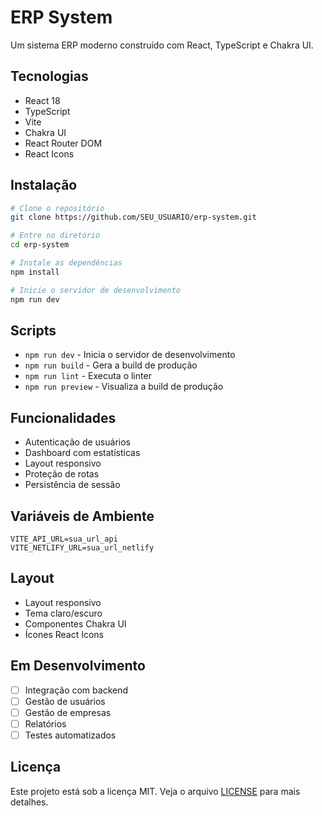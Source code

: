 # ERP System

Um sistema ERP moderno construído com React, TypeScript e Chakra UI.

## Tecnologias

- React 18
- TypeScript
- Vite
- Chakra UI
- React Router DOM
- React Icons

## Instalação

```bash
# Clone o repositório
git clone https://github.com/SEU_USUARIO/erp-system.git

# Entre no diretório
cd erp-system

# Instale as dependências
npm install

# Inicie o servidor de desenvolvimento
npm run dev
```

## Scripts

- `npm run dev` - Inicia o servidor de desenvolvimento
- `npm run build` - Gera a build de produção
- `npm run lint` - Executa o linter
- `npm run preview` - Visualiza a build de produção

## Funcionalidades

- Autenticação de usuários
- Dashboard com estatísticas
- Layout responsivo
- Proteção de rotas
- Persistência de sessão

## Variáveis de Ambiente

```env
VITE_API_URL=sua_url_api
VITE_NETLIFY_URL=sua_url_netlify
```

## Layout

- Layout responsivo
- Tema claro/escuro
- Componentes Chakra UI
- Ícones React Icons

## Em Desenvolvimento

- [ ] Integração com backend
- [ ] Gestão de usuários
- [ ] Gestão de empresas
- [ ] Relatórios
- [ ] Testes automatizados

## Licença

Este projeto está sob a licença MIT. Veja o arquivo [LICENSE](LICENSE) para mais detalhes.
